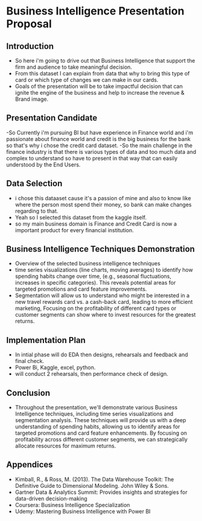 # Business Intelligence Presentation Proposal

## Introduction
- So here i'm going to drive out that Business Intelligence that support the firm and audience to take meaningful decision.
- From this dataset I can explain from data that why to bring this type of card or which type of changes we can make in our cards.
- Goals of the presentation will be to take impactful decision that can ignite the engine of the business and help to increase the revenue & Brand image.

## Presentation Candidate
-So Currently i'm pursuing BI but have experience in Finance world and i'm passionate about finance world and credit is the big business for the bank so that's why i chose the credit card dataset.
-So the main challenge in the finance industry is that there is various types of data and too much data and complex to understand so have to present in that way that can easily understood by the End Users.

## Data Selection
- i chose this dataaset cause it's a passion of mine and also to know like where the person most spend their money, so bank can make changes regarding to that.
- Yeah so I selected this dataset from the kaggle itself.
- so my main business domain is Finance and Credit Card is now a important product for every financial institution.

## Business Intelligence Techniques Demonstration
- Overview of the selected business intelligence techniques
- time series visualizations (line charts, moving averages) to identify how spending habits change over time, (e.g., seasonal fluctuations, increases in specific categories). This reveals potential areas for targeted promotions and card feature improvements.
- Segmentation will allow us to understand who might be interested in a new travel rewards card vs. a cash-back card, leading to more efficient marketing, Focusing on the profitability of different card types or customer segments can show where to invest resources for the greatest returns.

## Implementation Plan
- In intial phase will do EDA then designs, rehearsals and feedback and final check.
- Power Bi, Kaggle, excel, python.
- will conduct 2 rehearsals, then performance check of design.

## Conclusion
- Throughout the presentation, we'll demonstrate various Business Intelligence techniques, including time series visualizations and segmentation analysis. These techniques will provide us with a deep understanding of spending habits, allowing us to identify areas for targeted promotions and card feature enhancements. By focusing on profitability across different customer segments, we can strategically allocate resources for maximum returns.

## Appendices
- Kimball, R., & Ross, M. (2013). The Data Warehouse Toolkit: The Definitive Guide to Dimensional Modeling. John Wiley & Sons.
- Gartner Data & Analytics Summit: Provides insights and strategies for data-driven decision-making
- Coursera: Business Intelligence Specialization
- Udemy: Mastering Business Intelligence with Power BI
